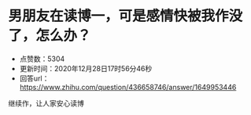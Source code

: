 # 男朋友在读博一，可是感情快被我作没了，怎么办？
- 点赞数：5304
- 更新时间：2020年12月28日17时56分46秒
- 回答url：https://www.zhihu.com/question/436658746/answer/1649953446
<body>
 <p data-pid="EQ8gVHuw">继续作，让人家安心读博</p>
</body>